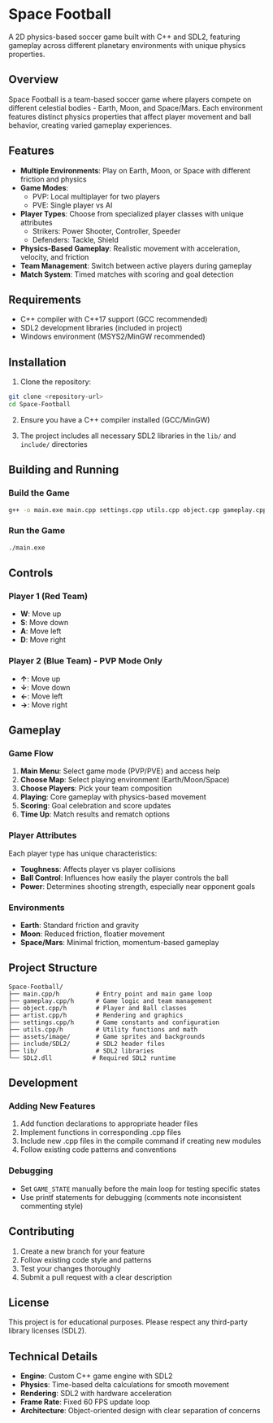 # Space Football

A 2D physics-based soccer game built with C++ and SDL2, featuring gameplay across different planetary environments with unique physics properties.

## Overview

Space Football is a team-based soccer game where players compete on different celestial bodies - Earth, Moon, and Space/Mars. Each environment features distinct physics properties that affect player movement and ball behavior, creating varied gameplay experiences.

## Features

- **Multiple Environments**: Play on Earth, Moon, or Space with different friction and physics
- **Game Modes**:
  - PVP: Local multiplayer for two players
  - PVE: Single player vs AI
- **Player Types**: Choose from specialized player classes with unique attributes
  - Strikers: Power Shooter, Controller, Speeder
  - Defenders: Tackle, Shield
- **Physics-Based Gameplay**: Realistic movement with acceleration, velocity, and friction
- **Team Management**: Switch between active players during gameplay
- **Match System**: Timed matches with scoring and goal detection

## Requirements

- C++ compiler with C++17 support (GCC recommended)
- SDL2 development libraries (included in project)
- Windows environment (MSYS2/MinGW recommended)

## Installation

1. Clone the repository:

```bash
git clone <repository-url>
cd Space-Football
```

2. Ensure you have a C++ compiler installed (GCC/MinGW)

3. The project includes all necessary SDL2 libraries in the `lib/` and `include/` directories

## Building and Running

### Build the Game

```bash
g++ -o main.exe main.cpp settings.cpp utils.cpp object.cpp gameplay.cpp -I include\SDL2 -Llib -lmingw32 -lSDL2main -lSDL2
```

### Run the Game

```bash
./main.exe
```

## Controls

### Player 1 (Red Team)

- **W**: Move up
- **S**: Move down
- **A**: Move left
- **D**: Move right

### Player 2 (Blue Team) - PVP Mode Only

- **↑**: Move up
- **↓**: Move down
- **←**: Move left
- **→**: Move right

## Gameplay

### Game Flow

1. **Main Menu**: Select game mode (PVP/PVE) and access help
2. **Choose Map**: Select playing environment (Earth/Moon/Space)
3. **Choose Players**: Pick your team composition
4. **Playing**: Core gameplay with physics-based movement
5. **Scoring**: Goal celebration and score updates
6. **Time Up**: Match results and rematch options

### Player Attributes

Each player type has unique characteristics:

- **Toughness**: Affects player vs player collisions
- **Ball Control**: Influences how easily the player controls the ball
- **Power**: Determines shooting strength, especially near opponent goals

### Environments

- **Earth**: Standard friction and gravity
- **Moon**: Reduced friction, floatier movement
- **Space/Mars**: Minimal friction, momentum-based gameplay

## Project Structure

```
Space-Football/
├── main.cpp/h          # Entry point and main game loop
├── gameplay.cpp/h      # Game logic and team management
├── object.cpp/h        # Player and Ball classes
├── artist.cpp/h        # Rendering and graphics
├── settings.cpp/h      # Game constants and configuration
├── utils.cpp/h         # Utility functions and math
├── assets/image/       # Game sprites and backgrounds
├── include/SDL2/       # SDL2 header files
├── lib/                # SDL2 libraries
└── SDL2.dll           # Required SDL2 runtime
```

## Development

### Adding New Features

1. Add function declarations to appropriate header files
2. Implement functions in corresponding .cpp files
3. Include new .cpp files in the compile command if creating new modules
4. Follow existing code patterns and conventions

### Debugging

- Set `GAME_STATE` manually before the main loop for testing specific states
- Use printf statements for debugging (comments note inconsistent commenting style)

## Contributing

1. Create a new branch for your feature
2. Follow existing code style and patterns
3. Test your changes thoroughly
4. Submit a pull request with a clear description

## License

This project is for educational purposes. Please respect any third-party library licenses (SDL2).

## Technical Details

- **Engine**: Custom C++ game engine with SDL2
- **Physics**: Time-based delta calculations for smooth movement
- **Rendering**: SDL2 with hardware acceleration
- **Frame Rate**: Fixed 60 FPS update loop
- **Architecture**: Object-oriented design with clear separation of concerns
